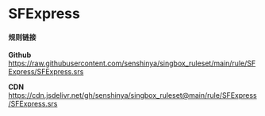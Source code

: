 # SFExpress

#### 规则链接

**Github**
https://raw.githubusercontent.com/senshinya/singbox_ruleset/main/rule/SFExpress/SFExpress.srs

**CDN**
https://cdn.jsdelivr.net/gh/senshinya/singbox_ruleset@main/rule/SFExpress/SFExpress.srs